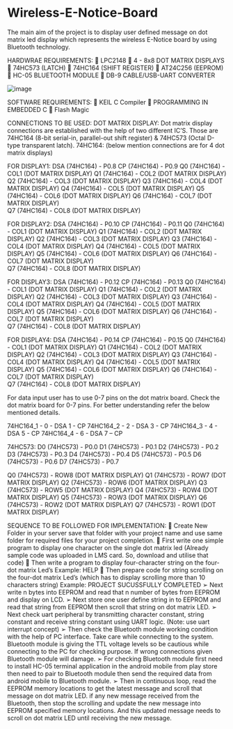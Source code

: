 # Wireless-E-Notice-Board
The main aim of the project is to display user defined message on dot matrix led display which represents the wireless E-Notice board by using Bluetooth technology.

HARDWRAE REQUIREMENTS:
 LPC2148
 4 - 8x8 DOT MATRIX DISPLAYS
 74HC573 (LATCH)
 74HC164 (SHIFT REGISTER)
 AT24C256 (EEPROM)
 HC-05 BLUETOOTH MODULE
 DB-9 CABLE/USB-UART CONVERTER

![image](https://github.com/abdul-basit-shaikh/Wireless-E-Notice-Board/assets/170273266/47882223-37fc-47eb-a993-7f1a5ce7404a)

SOFTWARE REQUIREMENTS:
	KEIL C Compiler
	PROGRAMMING IN EMBEDDED C
	Flash Magic

CONNECTIONS TO BE USED: 
DOT MATRIX DISPLAY: 
Dot matrix display connections are established with the help of two different IC’S. Those are 74HC164 (8-bit serial-in, parallel-out shift register) & 74HC573 (Octal D-type transparent latch).
74HC164: (below mention connections are for 4 dot matrix displays)

FOR DISPLAY1: 
	DSA (74HC164)		-	P0.8 
	CP (74HC164)		-	P0.9
	Q0 (74HC164)		-	COL1 (DOT MATRIX DISPLAY)
	Q1 (74HC164)		-	COL2 (DOT MATRIX DISPLAY)
	Q2 (74HC164)		-	COL3 (DOT MATRIX DISPLAY)
	Q3 (74HC164)		-	COL4 (DOT MATRIX DISPLAY)
	Q4 (74HC164)		-	COL5 (DOT MATRIX DISPLAY)
	Q5 (74HC164)		-	COL6 (DOT MATRIX DISPLAY)
	Q6 (74HC164)		-	COL7 (DOT MATRIX DISPLAY) 	
  Q7 (74HC164)		-	COL8 (DOT MATRIX DISPLAY)


FOR DISPLAY2: 
	DSA (74HC164)		-	P0.10
	CP (74HC164)		-	P0.11
  Q0 (74HC164)		-	COL1 (DOT MATRIX DISPLAY)
	Q1 (74HC164)		-	COL2 (DOT MATRIX DISPLAY)
	Q2 (74HC164)		-	COL3 (DOT MATRIX DISPLAY)
	Q3 (74HC164)		-	COL4 (DOT MATRIX DISPLAY)
	Q4 (74HC164)		-	COL5 (DOT MATRIX DISPLAY)
	Q5 (74HC164)		-	COL6 (DOT MATRIX DISPLAY)
	Q6 (74HC164)		-	COL7 (DOT MATRIX DISPLAY) 	
  Q7 (74HC164)		-	COL8 (DOT MATRIX DISPLAY)


FOR DISPLAY3: 
	DSA (74HC164)		-	P0.12
	CP (74HC164)		-	P0.13
  Q0 (74HC164)		-	COL1 (DOT MATRIX DISPLAY)
	Q1 (74HC164)		-	COL2 (DOT MATRIX DISPLAY)
	Q2 (74HC164)		-	COL3 (DOT MATRIX DISPLAY)
	Q3 (74HC164)		-	COL4 (DOT MATRIX DISPLAY)
	Q4 (74HC164)		-	COL5 (DOT MATRIX DISPLAY)
	Q5 (74HC164)		-	COL6 (DOT MATRIX DISPLAY)
	Q6 (74HC164)		-	COL7 (DOT MATRIX DISPLAY) 	
  Q7 (74HC164)		-	COL8 (DOT MATRIX DISPLAY)


FOR DISPLAY4: 
	DSA (74HC164)		-	P0.14
  CP (74HC164)		-	P0.15
  Q0 (74HC164)		-	COL1 (DOT MATRIX DISPLAY)
	Q1 (74HC164)		-	COL2 (DOT MATRIX DISPLAY)
	Q2 (74HC164)		-	COL3 (DOT MATRIX DISPLAY)
	Q3 (74HC164)		-	COL4 (DOT MATRIX DISPLAY)
	Q4 (74HC164)		-	COL5 (DOT MATRIX DISPLAY)
	Q5 (74HC164)		-	COL6 (DOT MATRIX DISPLAY)
	Q6 (74HC164)		-	COL7 (DOT MATRIX DISPLAY) 	
  Q7 (74HC164)		-	COL8 (DOT MATRIX DISPLAY)


For data input user has to use 0-7 pins on the dot matrix board. Check the dot matrix board for 0-7 pins. For better understanding refer the below mentioned details.

74HC164_1		-	0 - DSA
              1 - CP
74HC164_2		-	2 - DSA
              3 - CP
74HC164_3		-	4 - DSA
              5 - CP
74HC164_4		-	6 - DSA
              7 – CP
              
74HC573:
D0 (74HC573)	-	P0.0 
D1 (74HC573)	-	P0.1 
D2 (74HC573)	-	P0.2 
D3 (74HC573)	-	P0.3 
D4 (74HC573)	-	P0.4 
D5 (74HC573)	-	P0.5 
D6 (74HC573)	-	P0.6 
D7 (74HC573)	-	P0.7 

Q0 (74HC573)	-	ROW8 (DOT MATRIX DISPLAY)
Q1 (74HC573)	-	ROW7 (DOT MATRIX DISPLAY)
Q2 (74HC573)	-	ROW6 (DOT MATRIX DISPLAY)
Q3 (74HC573)	-	ROW5 (DOT MATRIX DISPLAY)
Q4 (74HC573)	-	ROW4 (DOT MATRIX DISPLAY)
Q5 (74HC573)	-	ROW3 (DOT MATRIX DISPLAY)
Q6 (74HC573)	-	ROW2 (DOT MATRIX DISPLAY)
Q7 (74HC573)	-	ROW1 (DOT MATRIX DISPLAY)


SEQUENCE TO BE FOLLOWED FOR IMPLEMENTATION:
	Create New Folder in your server save that folder with your project name and use same folder for required files for your project completion.
	First write one simple program to display one character on the single dot matrix led (Already sample code was uploaded in LMS card. So, download and utilise that code)
	Then write a program to display four-character string on the four-dot matrix Led’s
Example: HELP
	Then prepare code for string scrolling on the four-dot matrix Led’s (which has to display scrolling more than 10 characters string) 
Example: PROJECT SUCUSSFULLY COMPLETED
➢	Next write n bytes into EEPROM and read that n number of bytes from EEPROM and display on LCD.
➢	Next store one user define string in to EEPROM and read that string from EEPROM then scroll that string on dot matrix LED.
➢	Next check uart peripheral by transmitting character constant, string constant and receive string constant using UART logic. (Note: use uart interrupt concept)
➢	Then check the Bluetooth module working condition with the help of PC interface. Take care while connecting to the system. Bluetooth module is giving the TTL voltage levels so be cautious while connecting to the PC for checking purpose. If wrong connections given Bluetooth module will damage.
➢	For checking Bluetooth module first need to install HC-05 terminal application in the android mobile from play store then need to pair to Bluetooth module then send the required data from android mobile to Bluetooth module.
➢	Then in continuous loop, read the EEPROM memory locations to get the latest message and scroll that message on dot matrix LED. if any new message received from the Bluetooth, then stop the scrolling and update the new message into EEPROM specified memory locations. And this updated message needs to scroll on dot matrix LED until receiving the new message.
